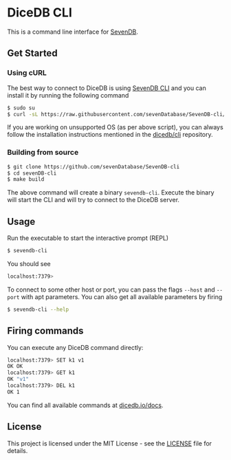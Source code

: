 # DiceDB CLI

This is a command line interface for [SevenDB](https://sevendb.com).

## Get Started

### Using cURL

The best way to connect to DiceDB is using [SevenDB CLI](https://github.com/sevenDatabase/SevenDB-cli) and you can install it by running the following command

```bash
$ sudo su
$ curl -sL https://raw.githubusercontent.com/sevenDatabase/SevenDB-cli/refs/heads/master/install.sh | sh
```

If you are working on unsupported OS (as per above script), you can always follow the installation instructions mentioned in the [dicedb/cli](https://github.com/dicedb/dicedb-cli) repository.

### Building from source

```sh
$ git clone https://github.com/sevenDatabase/SevenDB-cli
$ cd sevenDB-cli
$ make build
```

The above command will create a binary `sevendb-cli`. Execute the binary will
start the CLI and will try to connect to the DiceDB server.

## Usage

Run the executable to start the interactive prompt (REPL)

```bash
$ sevendb-cli
```

You should see

```sh
localhost:7379>
```

To connect to some other host or port, you can pass the flags `--host` and `--port` with apt parameters.
You can also get all available parameters by firing

```sh
$ sevendb-cli --help
```

## Firing commands

You can execute any DiceDB command directly:

```bash
localhost:7379> SET k1 v1
OK OK
localhost:7379> GET k1
OK "v1"
localhost:7379> DEL k1
OK 1
```

You can find all available commands at [dicedb.io/docs](https://dicedb.io/docs).

## License

This project is licensed under the MIT License - see the [LICENSE](LICENSE) file for details.

